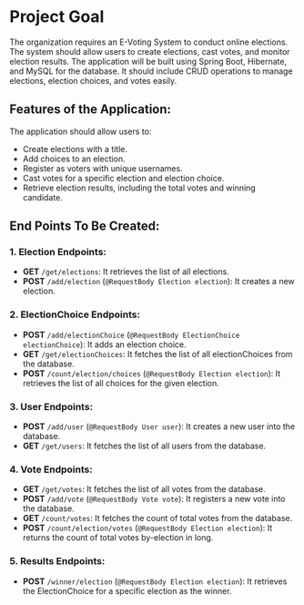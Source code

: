 # Project Goal

The organization requires an E-Voting System to conduct online elections. The system should allow users to create elections, cast votes, and monitor election results. The application will be built using Spring Boot, Hibernate, and MySQL for the database. It should include CRUD operations to manage elections, election choices, and votes easily.

## Features of the Application:

The application should allow users to:

- Create elections with a title.
- Add choices to an election.
- Register as voters with unique usernames.
- Cast votes for a specific election and election choice.
- Retrieve election results, including the total votes and winning candidate.

## End Points To Be Created:

### 1. Election Endpoints:

- **GET** `/get/elections`: It retrieves the list of all elections.
- **POST** `/add/election` (`@RequestBody Election election`): It creates a new election.

### 2. ElectionChoice Endpoints:

- **POST** `/add/electionChoice` (`@RequestBody ElectionChoice electionChoice`): It adds an election choice.
- **GET** `/get/electionChoices`: It fetches the list of all electionChoices from the database.
- **POST** `/count/election/choices` (`@RequestBody Election election`): It retrieves the list of all choices for the given election.

### 3. User Endpoints:

- **POST** `/add/user` (`@RequestBody User user`): It creates a new user into the database.
- **GET** `/get/users`: It fetches the list of all users from the database.

### 4. Vote Endpoints:

- **GET** `/get/votes`: It fetches the list of all votes from the database.
- **POST** `/add/vote` (`@RequestBody Vote vote`): It registers a new vote into the database.
- **GET** `/count/votes`: It fetches the count of total votes from the database.
- **POST** `/count/election/votes` (`@RequestBody Election election`): It returns the count of total votes by-election in long.

### 5. Results Endpoints:

- **POST** `/winner/election` (`@RequestBody Election election`): It retrieves the ElectionChoice for a specific election as the winner.
